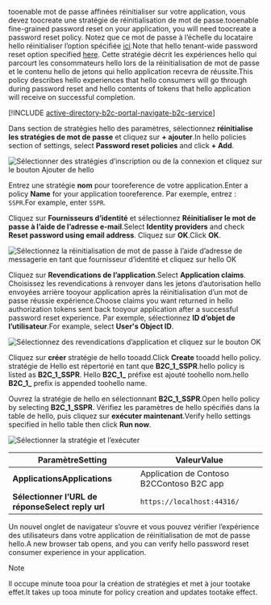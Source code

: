 <span data-ttu-id="0ea97-101">tooenable mot de passe affinées réinitialiser sur votre application, vous devez toocreate une stratégie de réinitialisation de mot de passe.</span><span class="sxs-lookup"><span data-stu-id="0ea97-101">tooenable fine-grained password reset on your application, you will need toocreate a password reset policy.</span></span> <span data-ttu-id="0ea97-102">Notez que ce mot de passe à l’échelle du locataire hello réinitialiser l’option spécifiée [ici](../articles/active-directory-b2c/active-directory-b2c-reference-sspr.md).</span><span class="sxs-lookup"><span data-stu-id="0ea97-102">Note that hello tenant-wide password reset option specified [here](../articles/active-directory-b2c/active-directory-b2c-reference-sspr.md).</span></span> <span data-ttu-id="0ea97-103">Cette stratégie décrit les expériences hello qui parcourt les consommateurs hello lors de la réinitialisation de mot de passe et le contenu hello de jetons qui hello application recevra de réussite.</span><span class="sxs-lookup"><span data-stu-id="0ea97-103">This policy describes hello experiences that hello consumers will go through during password reset and hello contents of tokens that hello application will receive on successful completion.</span></span>

[!INCLUDE [active-directory-b2c-portal-navigate-b2c-service](active-directory-b2c-portal-navigate-b2c-service.md)]

<span data-ttu-id="0ea97-104">Dans section de stratégies hello des paramètres, sélectionnez **réinitialise les stratégies de mot de passe** et cliquez sur **+ ajouter**.</span><span class="sxs-lookup"><span data-stu-id="0ea97-104">In hello policies section of settings, select **Password reset policies** and click **+ Add**.</span></span>

![Sélectionner des stratégies d’inscription ou de la connexion et cliquez sur le bouton Ajouter de hello](media/active-directory-b2c-create-password-reset-policy/add-b2c-password-reset-policy.png)

<span data-ttu-id="0ea97-106">Entrez une stratégie **nom** pour tooreference de votre application.</span><span class="sxs-lookup"><span data-stu-id="0ea97-106">Enter a policy **Name** for your application tooreference.</span></span> <span data-ttu-id="0ea97-107">Par exemple, entrez : `SSPR`.</span><span class="sxs-lookup"><span data-stu-id="0ea97-107">For example, enter `SSPR`.</span></span>

<span data-ttu-id="0ea97-108">Cliquez sur **Fournisseurs d’identité** et sélectionnez **Réinitialiser le mot de passe à l’aide de l’adresse e-mail**.</span><span class="sxs-lookup"><span data-stu-id="0ea97-108">Select **Identity providers** and check **Reset password using email address**.</span></span> <span data-ttu-id="0ea97-109">Cliquez sur **OK**.</span><span class="sxs-lookup"><span data-stu-id="0ea97-109">Click **OK**.</span></span>

![Sélectionnez la réinitialisation de mot de passe à l’aide d’adresse de messagerie en tant que fournisseur d’identité et cliquez sur hello OK](media/active-directory-b2c-create-password-reset-policy/add-b2c-password-reset-identity-providers.png)

<span data-ttu-id="0ea97-111">Cliquez sur **Revendications de l’application**.</span><span class="sxs-lookup"><span data-stu-id="0ea97-111">Select **Application claims**.</span></span> <span data-ttu-id="0ea97-112">Choisissez les revendications à renvoyer dans les jetons d’autorisation hello envoyées arrière tooyour application après la réinitialisation d’un mot de passe réussie expérience.</span><span class="sxs-lookup"><span data-stu-id="0ea97-112">Choose claims you want returned in hello authorization tokens sent back tooyour application after a successful password reset experience.</span></span> <span data-ttu-id="0ea97-113">Par exemple, sélectionnez **ID d’objet de l’utilisateur**.</span><span class="sxs-lookup"><span data-stu-id="0ea97-113">For example, select **User's Object ID**.</span></span>

![Sélectionnez des revendications d’application et cliquez sur le bouton OK](media/active-directory-b2c-create-password-reset-policy/add-b2c-password-reset-application-claims.png)

<span data-ttu-id="0ea97-115">Cliquez sur **créer** stratégie de hello tooadd.</span><span class="sxs-lookup"><span data-stu-id="0ea97-115">Click **Create** tooadd hello policy.</span></span> <span data-ttu-id="0ea97-116">stratégie de Hello est répertorié en tant que **B2C_1_SSPR**.</span><span class="sxs-lookup"><span data-stu-id="0ea97-116">hello policy is listed as **B2C_1_SSPR**.</span></span> <span data-ttu-id="0ea97-117">Hello **B2C_1_** préfixe est ajouté toohello nom.</span><span class="sxs-lookup"><span data-stu-id="0ea97-117">hello **B2C_1_** prefix is appended toohello name.</span></span>

<span data-ttu-id="0ea97-118">Ouvrez la stratégie de hello en sélectionnant **B2C_1_SSPR**.</span><span class="sxs-lookup"><span data-stu-id="0ea97-118">Open hello policy by selecting **B2C_1_SSPR**.</span></span> <span data-ttu-id="0ea97-119">Vérifiez les paramètres de hello spécifiés dans la table de hello, puis cliquez sur **exécuter maintenant**.</span><span class="sxs-lookup"><span data-stu-id="0ea97-119">Verify hello settings specified in hello table then click **Run now**.</span></span>

![Sélectionner la stratégie et l’exécuter](media/active-directory-b2c-create-password-reset-policy/run-b2c-password-reset-policy.png)

| <span data-ttu-id="0ea97-121">Paramètre</span><span class="sxs-lookup"><span data-stu-id="0ea97-121">Setting</span></span>      | <span data-ttu-id="0ea97-122">Valeur</span><span class="sxs-lookup"><span data-stu-id="0ea97-122">Value</span></span>  |
| ------------ | ------ |
| <span data-ttu-id="0ea97-123">**Applications**</span><span class="sxs-lookup"><span data-stu-id="0ea97-123">**Applications**</span></span> | <span data-ttu-id="0ea97-124">Application de Contoso B2C</span><span class="sxs-lookup"><span data-stu-id="0ea97-124">Contoso B2C app</span></span> |
| <span data-ttu-id="0ea97-125">**Sélectionner l’URL de réponse**</span><span class="sxs-lookup"><span data-stu-id="0ea97-125">**Select reply url**</span></span> | `https://localhost:44316/` |

<span data-ttu-id="0ea97-126">Un nouvel onglet de navigateur s’ouvre et vous pouvez vérifier l’expérience des utilisateurs dans votre application de réinitialisation de mot de passe hello.</span><span class="sxs-lookup"><span data-stu-id="0ea97-126">A new browser tab opens, and you can verify hello password reset consumer experience in your application.</span></span>

> [!NOTE]
> <span data-ttu-id="0ea97-127">Il occupe minute tooa pour la création de stratégies et met à jour tootake effet.</span><span class="sxs-lookup"><span data-stu-id="0ea97-127">It takes up tooa minute for policy creation and updates tootake effect.</span></span>
>
